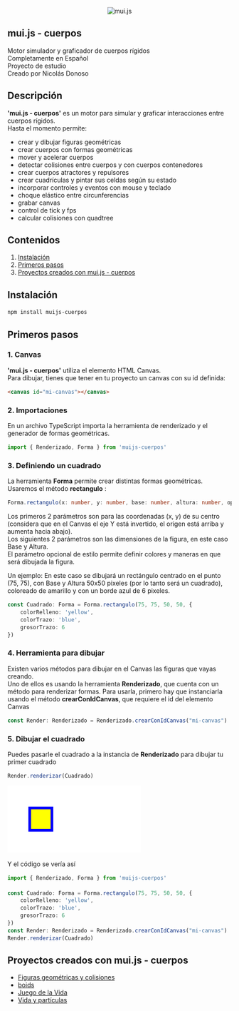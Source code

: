 <p align="center">
  <!-- <a href="http://nestjs.com/" target="blank"><img src="https://nestjs.com/img/logo-small.svg" width="200" alt="Nest Logo" /></a> -->
  <img src="Penates01.png"  width="450" alt="mui.js"/>
</p>


## mui.js - cuerpos
Motor simulador y graficador de cuerpos rígidos     
Completamente en Español      
Proyecto de estudio       
Creado por Nicolás Donoso       

## Descripción
__'mui.js - cuerpos'__ es un motor para simular y graficar interacciones entre cuerpos rígidos.   
Hasta el momento permite:   
- crear y dibujar figuras geométricas     
- crear cuerpos con formas geométricas      
- mover y acelerar cuerpos      
- detectar colisiones entre cuerpos y con cuerpos contenedores      
- crear cuerpos atractores y repulsores    
- crear cuadrículas y pintar sus celdas según su estado 
- incorporar controles y eventos con mouse y teclado
- choque elástico entre circunferencias
- grabar canvas
- control de tick y fps
- calcular colisiones con quadtree  

## Contenidos

1. [Instalación](#instalacion)
2. [Primeros pasos](#primeros-pasos)
3. [Proyectos creados con mui.js - cuerpos](#ejemplos)

<a name="instalacion"></a>
## Instalación

```bash
npm install muijs-cuerpos
```

<a name="primeros-pasos"></a>
## Primeros pasos

### 1. Canvas
__'mui.js - cuerpos'__ utiliza el elemento HTML Canvas.   
Para dibujar, tienes que tener en tu proyecto un canvas con su id definida:

```html
<canvas id="mi-canvas"></canvas>
```

### 2. Importaciones
En un archivo TypeScript importa la herramienta de renderizado y el generador de formas geométricas.

```typescript
import { Renderizado, Forma } from 'muijs-cuerpos'
```

### 3. Definiendo un cuadrado
La herramienta __Forma__ permite crear distintas formas geométricas. 
Usaremos el método __rectangulo__ :
```typescript
Forma.rectangulo(x: number, y: number, base: number, altura: number, opciones?: OpcionesForma & OpcionesGraficasForma)
```   
Los primeros 2 parámetros son para las coordenadas (x, y) de su centro (considera que en el Canvas el eje Y está invertido, el origen está arriba y aumenta hacia abajo).   
Los siguientes 2 parámetros son las dimensiones de la figura, en este caso Base y Altura.   
El parámetro opcional de estilo permite definir colores y maneras en que será dibujada la figura.

Un ejemplo:
En este caso se dibujará un rectángulo centrado en el punto (75, 75), con Base y Altura 50x50 pixeles (por lo tanto será un cuadrado), coloreado de amarillo y con un borde azul de 6 pixeles.
```typescript
const Cuadrado: Forma = Forma.rectangulo(75, 75, 50, 50, {
    colorRelleno: 'yellow',
    colorTrazo: 'blue',
    grosorTrazo: 6
})
```

### 4. Herramienta para dibujar
Existen varios métodos para dibujar en el Canvas las figuras que vayas creando.   
Uno de ellos es usando la herramienta __Renderizado__, que cuenta con un método para renderizar formas.
Para usarla, primero hay que instanciarla usando el método __crearConIdCanvas__, que requiere el id del elemento Canvas
```typescript
const Render: Renderizado = Renderizado.crearConIdCanvas("mi-canvas")
``` 

### 5. Dibujar el cuadrado
Puedes pasarle el cuadrado a la instancia de __Renderizado__ para dibujar tu primer cuadrado   
```typescript
Render.renderizar(Cuadrado)
``` 
<img src="./documentacion/primer_cuadrado.jpg">      

Y el código se vería así
```typescript
import { Renderizado, Forma } from 'muijs-cuerpos'

const Cuadrado: Forma = Forma.rectangulo(75, 75, 50, 50, {
    colorRelleno: 'yellow',
    colorTrazo: 'blue',
    grosorTrazo: 6
})
const Render: Renderizado = Renderizado.crearConIdCanvas("mi-canvas")
Render.renderizar(Cuadrado)
``` 

<a name="ejemplos"></a>
## Proyectos creados con mui.js - cuerpos 
- <a href="https://muinicomuiser.github.io/muijs-cuerpos/" target="_blank">Figuras geométricas y colisiones</a>
- <a href="https://muinicomuiser.github.io/boids" target="_blank">boids</a>
- <a href="https://muinicomuiser.github.io/Juego-de-la-vida" target="_blank">Juego de la Vida</a>
- <a href="https://muinicomuiser.github.io/Vida-y-particulas/" target="_blank">Vida y partículas</a>
